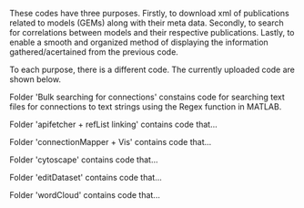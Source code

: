 These codes have three purposes. Firstly, to download xml of publications related to models (GEMs) along with their meta data. Secondly, to search for correlations between models and their respective publications. Lastly, to enable a smooth and organized method of displaying the information gathered/acertained from the previous code.

To each purpose, there is a different code. The currently uploaded code are shown below.

Folder 'Bulk searching for connections' constains code for searching text files for connections to text strings using the Regex function in MATLAB.

Folder 'apifetcher + refList linking' contains code that...

Folder 'connectionMapper + Vis' contains code that...

Folder 'cytoscape' contains code that...

Folder 'editDataset' contains code that...

Folder 'wordCloud' contains code that...

